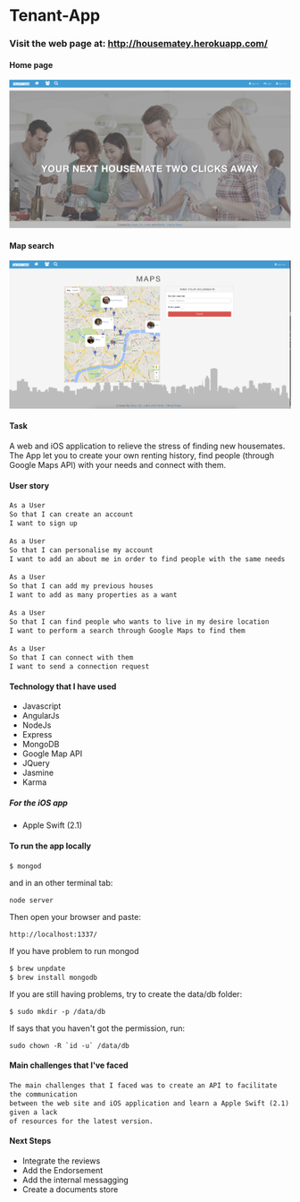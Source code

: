 # Tenant-App

### Visit the web page at: **http://housematey.herokuapp.com/**

#### Home page

![alt text](public/images/homepage.png)

#### Map search

![alt text](public/images/mapSearch.png)

#### Task
A web and iOS application to relieve the stress of finding new housemates. The
App let you to create your own renting history, find people (through Google Maps
API) with your needs and
connect with them.

#### User story
```
As a User
So that I can create an account
I want to sign up

As a User
So that I can personalise my account
I want to add an about me in order to find people with the same needs

As a User
So that I can add my previous houses
I want to add as many properties as a want

As a User
So that I can find people who wants to live in my desire location
I want to perform a search through Google Maps to find them

As a User
So that I can connect with them
I want to send a connection request

```
#### Technology that I have used

* Javascript
* AngularJs
* NodeJs
* Express
* MongoDB
* Google Map API
* JQuery
* Jasmine
* Karma

##### For the iOS app

* Apple Swift (2.1)


#### To run the app locally
```
$ mongod
```
and in an other terminal tab:
```
node server
```
Then open your browser and paste:
```
http://localhost:1337/
```
If you have problem to run mongod
```
$ brew unpdate
$ brew install mongodb
```
If you are still having problems, try to create the data/db folder:
```
$ sudo mkdir -p /data/db
```
If says that you haven't got the permission, run:
```
sudo chown -R `id -u` /data/db
```

#### Main challenges that I've faced
```
The main challenges that I faced was to create an API to facilitate the communication
between the web site and iOS application and learn a Apple Swift (2.1) given a lack
of resources for the latest version.

```

#### Next Steps
* Integrate the reviews
* Add the Endorsement
* Add the internal messagging
* Create a documents store


